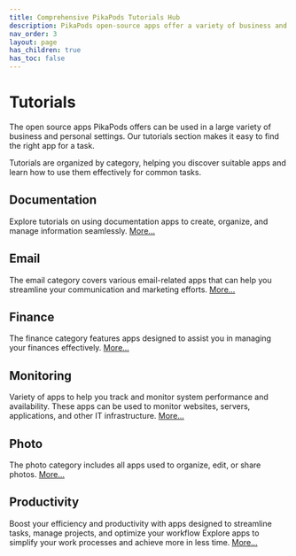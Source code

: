 ```yaml
---
title: Comprehensive PikaPods Tutorials Hub
description: PikaPods open-source apps offer a variety of business and personal solutions. Our tutorials help you self-host and use these apps. Learn more about them here!
nav_order: 3
layout: page
has_children: true
has_toc: false
---
```


# Tutorials

The open source apps PikaPods offers can be used in a large variety of business and personal settings. Our tutorials section makes it easy to find the right app for a task.

Tutorials are organized by category, helping you discover suitable apps and learn how to use them effectively for common tasks.

## Documentation

Explore tutorials on using documentation apps to create, organize, and manage information seamlessly. [More…](documentation)

## Email

The email category covers various email-related apps that can help you streamline your communication and marketing efforts. [More…](email)

## Finance

The finance category features apps designed to assist you in managing your finances effectively. [More…](finance)

## Monitoring

Variety of apps to help you track and monitor system performance and availability. These apps can be used to monitor websites, servers, applications, and other IT infrastructure. [More…](monitoring)

## Photo

The photo category includes all apps used to organize, edit, or share photos. [More…](photo)

## Productivity

Boost your efficiency and productivity with apps designed to streamline tasks, manage projects, and optimize your workflow Explore apps to simplify your work processes and achieve more in less time. [More…](productivity)
